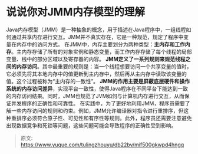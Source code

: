 # 说说你对JMM内存模型的理解

Java内存模型（JMM）是一种抽象的概念，用于描述在Java程序中，一组线程如何通过共享内存进行交互。JMM并不真实存在，它是一种规范，规定了程序中变量在内存中的访问方式。
在JMM中，内存主要划分为两种类型：**主内存和工作内存**。主内存存储了所有的对象实例和静态变量，而工作内存存储了每个线程的局部变量、栈中的部分区域以及寄存器的内容。
**JMM定义了一系列规则来规范线程之间的内存访问**。其中最重要的规则是：当一个线程想要访问一个共享变量的值时，它必须先将其本地内存中的值更新到主内存中，然后再从主内存中读取该变量的值。这个过程被称为“主内存的一致性”。
**JMM的作用主要是屏蔽底层硬件和操作系统的内存访问差异**，实现平台一致性，使得Java程序在不同平台下能达到一致的内存访问结果。同时，JMM也规范了JVM如何与计算机内存进行交互，从而保证并发程序的正确性和可靠性。
在实践中，为了更好地利用JMM，程序员需要了解一些内存访问的规则和约束。例如，JMM允许编译器对指令进行重排序，但这种重排序必须符合原子性、可见性和有序性等规则。此外，程序员还需要注意避免出现数据竞争和死锁等问题，这些问题可能会导致程序的正确性受到影响。


> 原文: <https://www.yuque.com/tulingzhouyu/db22bv/mif500gkwpd4hngq>